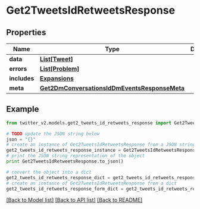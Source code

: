 # Get2TweetsIdRetweetsResponse


## Properties
Name | Type | Description | Notes
------------ | ------------- | ------------- | -------------
**data** | [**List[Tweet]**](Tweet.md) |  | [optional] 
**errors** | [**List[Problem]**](Problem.md) |  | [optional] 
**includes** | [**Expansions**](Expansions.md) |  | [optional] 
**meta** | [**Get2DmConversationsIdDmEventsResponseMeta**](Get2DmConversationsIdDmEventsResponseMeta.md) |  | [optional] 

## Example

```python
from twitter_v2.models.get2_tweets_id_retweets_response import Get2TweetsIdRetweetsResponse

# TODO update the JSON string below
json = "{}"
# create an instance of Get2TweetsIdRetweetsResponse from a JSON string
get2_tweets_id_retweets_response_instance = Get2TweetsIdRetweetsResponse.from_json(json)
# print the JSON string representation of the object
print Get2TweetsIdRetweetsResponse.to_json()

# convert the object into a dict
get2_tweets_id_retweets_response_dict = get2_tweets_id_retweets_response_instance.to_dict()
# create an instance of Get2TweetsIdRetweetsResponse from a dict
get2_tweets_id_retweets_response_form_dict = get2_tweets_id_retweets_response.from_dict(get2_tweets_id_retweets_response_dict)
```
[[Back to Model list]](../README.md#documentation-for-models) [[Back to API list]](../README.md#documentation-for-api-endpoints) [[Back to README]](../README.md)


